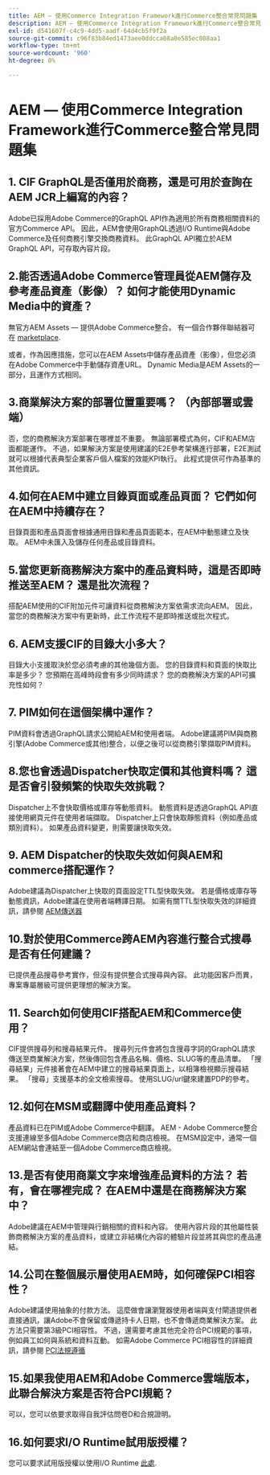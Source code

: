 ```yaml
---
title: AEM — 使用Commerce Integration Framework進行Commerce整合常見問題集
description: AEM — 使用Commerce Integration Framework進行Commerce整合常見問題集
exl-id: d541607f-c4c9-4dd5-aadf-64d4cb5f9f2a
source-git-commit: c96f83b84ed1473aee0ddcca08a0e585ec088aa1
workflow-type: tm+mt
source-wordcount: '960'
ht-degree: 0%

---
```


# AEM — 使用Commerce Integration Framework進行Commerce整合常見問題集

## 1. CIF GraphQL是否僅用於商務，還是可用於查詢在AEM JCR上編寫的內容？

Adobe已採用Adobe Commerce的GraphQL API作為適用於所有商務相關資料的官方Commerce API。 因此，AEM會使用GraphQL透過I/O Runtime與Adobe Commerce及任何商務引擎交換商務資料。 此GraphQL API獨立於AEM GraphQL API，可存取內容片段。

## 2.能否透過Adobe Commerce管理員從AEM儲存及參考產品資產（影像）？ 如何才能使用Dynamic Media中的資產？

無官方AEM Assets — 提供Adobe Commerce整合。 有一個合作夥伴聯結器可在 [marketplace](https://marketplace.magento.com/partner/bounteous_ecomm).

或者，作為因應措施，您可以在AEM Assets中儲存產品資產（影像），但您必須在Adobe Commerce中手動儲存資產URL。 Dynamic Media是AEM Assets的一部分，且運作方式相同。

## 3.商業解決方案的部署位置重要嗎？ （內部部署或雲端）

否，您的商務解決方案部署在哪裡並不重要。 無論部署模式為何，CIF和AEM店面都能運作。 不過，如果解決方案是使用建議的E2E參考架構進行部署，E2E測試就可以根據代表典型企業客戶個人檔案的效能KPI執行。 此程式提供可作為基準的其他資訊。

## 4.如何在AEM中建立目錄頁面或產品頁面？ 它們如何在AEM中持續存在？

目錄頁面和產品頁面會根據通用目錄和產品頁面範本，在AEM中動態建立及快取。 AEM中未匯入及儲存任何產品或目錄資料。

## 5.當您更新商務解決方案中的產品資料時，這是否即時推送至AEM？ 還是批次流程？

搭配AEM使用的CIF附加元件可讓資料從商務解決方案依需求流向AEM。 因此，當您的商務解決方案中有更新時，此工作流程不是即時推送或批次程式。

## 6. AEM支援CIF的目錄大小多大？

目錄大小支援取決於您必須考慮的其他幾個方面。 您的目錄資料和頁面的快取比率是多少？ 您預期在高峰時段會有多少同時請求？ 您的商務解決方案的API可擴充性如何？

## 7. PIM如何在這個架構中運作？

PIM資料會透過GraphQL請求公開給AEM和使用者端。 Adobe建議將PIM與商務引擎(Adobe Commerce或其他)整合，以便之後可以從商務引擎擷取PIM資料。

## 8.您也會透過Dispatcher快取定價和其他資料嗎？ 這是否會引發頻繁的快取失效挑戰？

Dispatcher上不會快取價格或庫存等動態資料。 動態資料是透過GraphQL API直接使用網頁元件在使用者端擷取。 Dispatcher上只會快取靜態資料（例如產品或類別資料）。 如果產品資料變更，則需要讓快取失效。

## 9. AEM Dispatcher的快取失效如何與AEM和commerce搭配運作？

Adobe建議為Dispatcher上快取的頁面設定TTL型快取失效。 若是價格或庫存等動態資訊，Adobe建議在使用者端轉譯日期。 如需有關TTL型快取失效的詳細資訊，請參閱 [AEM傳送器](https://experienceleague.adobe.com/docs/experience-cloud-kcs/kbarticles/KA-17458.html?lang=en)

## 10.對於使用Commerce跨AEM內容進行整合式搜尋是否有任何建議？

已提供產品搜尋參考實作，但沒有提供整合式搜尋與內容。 此功能因客戶而異，專案專屬層級可提供更理想的解決方案。

## 11. Search如何使用CIF搭配AEM和Commerce使用？

CIF提供搜尋列和搜尋結果元件。 搜尋列元件會將包含搜尋字詞的GraphQL請求傳送至商業解決方案，然後傳回包含產品名稱、價格、SLUG等的產品清單。 「搜尋結果」元件接著會在AEM中建立的搜尋結果頁面上，以相簿檢視顯示搜尋結果。 「搜尋」支援基本的全文檢索搜尋。 使用SLUG/url鍵來建置PDP的參考。

## 12.如何在MSM或翻譯中使用產品資料？

產品資料已在PIM或Adobe Commerce中翻譯。 AEM - Adobe Commerce整合支援連線至多個Adobe Commerce商店和商店檢視。 在MSM設定中，通常一個AEM網站會連結至一個Adobe Commerce商店檢視。

## 13.是否有使用商業文字來增強產品資料的方法？ 若有，會在哪裡完成？ 在AEM中還是在商務解決方案中？

Adobe建議在AEM中管理與行銷相關的資料和內容。 使用內容片段的其他屬性裝飾商務解決方案的產品資料，或建立非結構化內容的體驗片段並將其與您的產品連結。

## 14.公司在整個展示層使用AEM時，如何確保PCI相容性？

Adobe建議使用抽象的付款方法。 這麼做會讓瀏覽器使用者端與支付閘道提供者直接通訊，讓Adobe不會保留或傳遞持卡人日期，也不會傳遞商業解決方案。 此方法只需要第3級PCI相容性。 不過，還需要考慮其他完全符合PCI規範的事項，例如員工如何與系統和資料互動。 如需Adobe Commerce PCI相容性的詳細資訊，請參閱 [PCI法規遵循](https://business.adobe.com/products/magento/pci-compliance.html)

## 15.如果我使用AEM和Adobe Commerce雲端版本，此聯合解決方案是否符合PCI規範？

可以，您可以依要求取得自我評估問卷D和合規證明。

## 16.如何要求I/O Runtime試用版授權？

您可以要求試用版授權以使用I/O Runtime [此處](https://adobeio.typeform.com/to/obqgRm).
